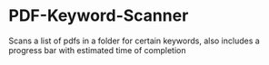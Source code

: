 # PDF-Keyword-Scanner
Scans a list of pdfs in a folder for certain keywords, also includes a progress bar with estimated time of completion

